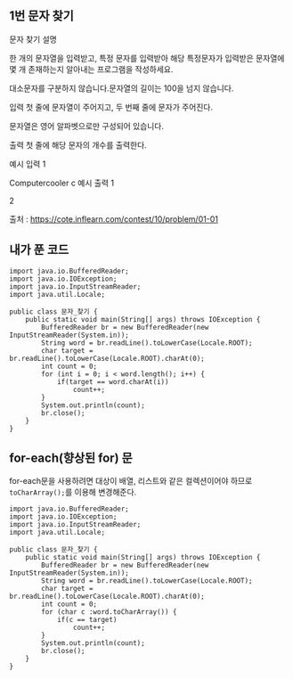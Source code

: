 ## 1번 문자 찾기

문자 찾기
설명

한 개의 문자열을 입력받고, 특정 문자를 입력받아 해당 특정문자가 입력받은 문자열에 몇 개 존재하는지 알아내는 프로그램을 작성하세요.

대소문자를 구분하지 않습니다.문자열의 길이는 100을 넘지 않습니다.


입력
첫 줄에 문자열이 주어지고, 두 번째 줄에 문자가 주어진다.

문자열은 영어 알파벳으로만 구성되어 있습니다.


출력
첫 줄에 해당 문자의 개수를 출력한다.


예시 입력 1 

Computercooler
c
예시 출력 1

2

출처 : https://cote.inflearn.com/contest/10/problem/01-01

## 내가 푼 코드

```
import java.io.BufferedReader;
import java.io.IOException;
import java.io.InputStreamReader;
import java.util.Locale;

public class 문자_찾기 {
    public static void main(String[] args) throws IOException {
        BufferedReader br = new BufferedReader(new InputStreamReader(System.in));
        String word = br.readLine().toLowerCase(Locale.ROOT);
        char target = br.readLine().toLowerCase(Locale.ROOT).charAt(0);
        int count = 0;
        for (int i = 0; i < word.length(); i++) {
            if(target == word.charAt(i))
                count++;
        }
        System.out.println(count);
        br.close();
    }
}
```

## for-each(향상된 for) 문 

for-each문을 사용하려면 대상이 배열, 리스트와 같은 컬렉션이어야 하므로 `toCharArray();`를 이용해 변경해준다.

```
import java.io.BufferedReader;
import java.io.IOException;
import java.io.InputStreamReader;
import java.util.Locale;

public class 문자_찾기 {
    public static void main(String[] args) throws IOException {
        BufferedReader br = new BufferedReader(new InputStreamReader(System.in));
        String word = br.readLine().toLowerCase(Locale.ROOT);
        char target = br.readLine().toLowerCase(Locale.ROOT).charAt(0);
        int count = 0;
        for (char c :word.toCharArray()) {
            if(c == target)
                count++;
        }
        System.out.println(count);
        br.close();
    }
}

```